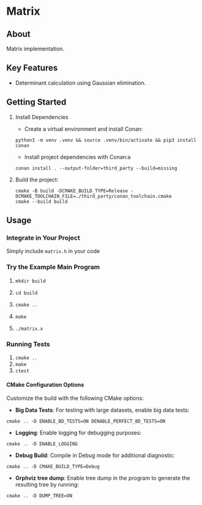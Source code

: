 # Matrix

## About

Matrix implementation.

## Key Features

- Determinant calculation using Gaussian elimination.


## Getting Started

1) Install Dependencies

	- Create a virtual environment and install Conan:
	```
	python3 -m venv .venv && source .venv/bin/activate && pip3 install conan
	```

	- Install project dependencies with Conan:a
	```
	conan install . --output-folder=third_party --build=missing
	```

2) Build the project:
	```
	cmake -B build -DCMAKE_BUILD_TYPE=Release -DCMAKE_TOOLCHAIN_FILE=./third_party/conan_toolchain.cmake
	cmake --build build
	```

## Usage

### Integrate in Your Project

Simply include `matrix.h` in your code

### Try the Example Main Program

1) `mkdir build`

2) `cd build`

3) `cmake ..`

4) `make`

5) `./matrix.x`

### Running Tests

1) `cmake ..`
2) `make`
3) `ctest`

#### CMake Configuration Options

Customize the build with the following CMake options:

- **Big Data Tests**: For testing with large datasets, enable big data tests:
```
cmake .. -D ENABLE_BD_TESTS=ON DENABLE_PERFECT_BD_TESTS=ON
```

- **Logging**: Enable logging for debugging purposes:
```
cmake .. -D ENABLE_LOGGING
```

- **Debug Build**: Compile in Debug mode for additional diagnostic:
```
cmake .. -D CMAKE_BUILD_TYPE=Debug
```

- **Grphviz tree dump**: Enable tree dump in the program to generate the resulting tree by running:
```
cmake .. -D DUMP_TREE=ON
```



